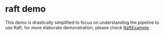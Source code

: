 # raft demo
This demo is drastically simplified to focus on understanding the pipeline to use Raft, 
for more elaborate demonstration, please check [RaftExample](https://github.com/coreos/etcd/tree/master/contrib/raftexample)

